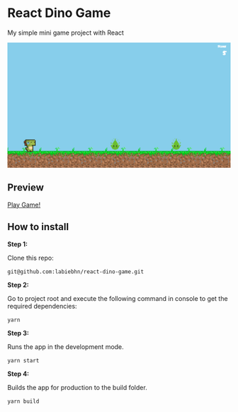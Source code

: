 # React Dino Game

My simple mini game project with React
<!-- TODO: replace by a video intro -->

![React Dino Game Prototype](screenshots/1.png)

## Preview

<a href="https://react-dino-game.netlify.app/" target="_blank">Play Game!</a>

## How to install

**Step 1:**

Clone this repo:

```
git@github.com:labiebhn/react-dino-game.git
```

**Step 2:**

Go to project root and execute the following command in console to get the required dependencies: 

```
yarn
```

**Step 3:**

Runs the app in the development mode.

```
yarn start
```

**Step 4:**

Builds the app for production to the build folder.

```
yarn build
```